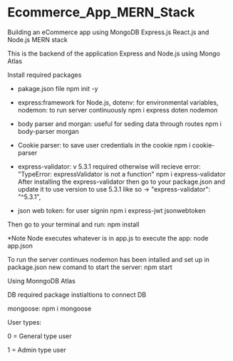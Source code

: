 # Ecommerce_App_MERN_Stack
Building an eCommerce app using MongoDB Express.js React.js and Node.js MERN stack

This is the backend of the application Express and Node.js using Mongo Atlas

Install required packages

- pakage.json file 
    npm init -y

- express:framework for Node.js, dotenv: for environmental variables, nodemon: to run server continuously 
    npm i express doten nodemon
    
- body parser and morgan: useful for seding data through routes 
    npm i body-parser morgan 

- Cookie parser: to save user credentials in the cookie
    npm i cookie-parser

- express-validator: v 5.3.1 required otherwise will recieve error: "TypeError: expressValidator is not a function"
    npm i express-validator
After installing the express-validator then go to your package.json and update it to use version to use 5.3.1 like so -> "express-validator": "^5.3.1",

- json web token: for user signin
    npm i express-jwt jsonwebtoken


Then go to your terminal and run: npm install

*Note Node executes whatever is in app.js to execute the app: node app.json

To run the server continues nodemon has been intalled and set up in package.json new comand to start the server: npm start

Using MonngoDB Atlas

DB required package instialtions to connect DB

mongoose: npm i mongoose

User types:

0 = General type user 

1 = Admin type user